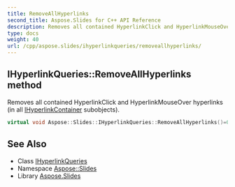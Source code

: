 ```yaml
---
title: RemoveAllHyperlinks
second_title: Aspose.Slides for C++ API Reference
description: Removes all contained HyperlinkClick and HyperlinkMouseOver hyperlinks (in all IHyperlinkContainer subobjects).
type: docs
weight: 40
url: /cpp/aspose.slides/ihyperlinkqueries/removeallhyperlinks/
---
```

## IHyperlinkQueries::RemoveAllHyperlinks method


Removes all contained HyperlinkClick and HyperlinkMouseOver hyperlinks (in all [IHyperlinkContainer](../../ihyperlinkcontainer/) subobjects).

```cpp
virtual void Aspose::Slides::IHyperlinkQueries::RemoveAllHyperlinks()=0
```

## See Also

* Class [IHyperlinkQueries](../)
* Namespace [Aspose::Slides](../../)
* Library [Aspose.Slides](../../../)
